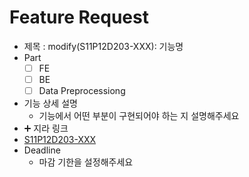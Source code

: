 # Feature Request
- 제목 : modify(S11P12D203-XXX): 기능명
- Part
  - [ ] FE
  - [ ] BE
  - [ ] Data Preprocessiong
- 기능 상세 설명
  - 기능에서 어떤 부분이 구현되어야 하는 지 설명해주세요
- ➕ 지라 링크
 - [S11P12D203-XXX](지라주소)
- Deadline
  - 마감 기한을 설정해주세요
